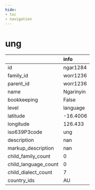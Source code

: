 ```yaml
---
hide:
- toc
- navigation
---
```

# ung
|                      | info      |
|:---------------------|:----------|
| id                   | ngar1284  |
| family_id            | worr1236  |
| parent_id            | worr1236  |
| name                 | Ngarinyin |
| bookkeeping          | False     |
| level                | language  |
| latitude             | -16.4006  |
| longitude            | 126.433   |
| iso639P3code         | ung       |
| description          | nan       |
| markup_description   | nan       |
| child_family_count   | 0         |
| child_language_count | 0         |
| child_dialect_count  | 7         |
| country_ids          | AU        |